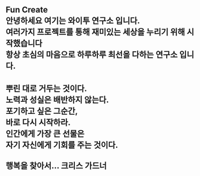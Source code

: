 Fun Create <br>
안녕하세요 여기는 와이투 연구소 입니다. <br>
여러가지 프로젝트를 통해 재미있는 세상을 누리기 위해 시작했습니다 <br>
항상 초심의 마음으로 하루하루 최선을 다하는 연구소 입니다. <br>
----------------------------------------------------------
뿌린 대로 거두는 것이다. <br>
노력과 성실은 배반하지 않는다.<br>
포기하고 싶은 그순간,<br>
바로 다시 시작하라.<br>
인간에게 가장 큰 선물은<br>
자기 자신에게 기회를 주는 것이다.<br>
<br>
행복을 찾아서...  크리스 가드너<br>
<br>
----------------------------------------------------------
